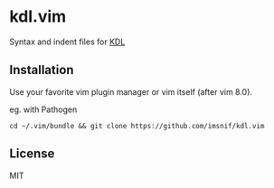 # kdl.vim

Syntax and indent files for [KDL](https://kdl.dev)

## Installation

Use your favorite vim plugin manager or vim itself (after vim 8.0).

eg. with Pathogen
```
cd ~/.vim/bundle && git clone https://github.com/imsnif/kdl.vim
```

## License
MIT
